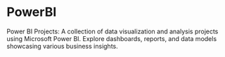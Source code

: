 # PowerBI
Power BI Projects: A collection of data visualization and analysis projects using Microsoft Power BI. Explore dashboards, reports, and data models showcasing various business insights.
